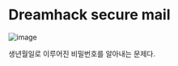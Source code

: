 Dreamhack secure mail
====================

![image](https://github.com/user-attachments/assets/81477549-da0a-45dc-8a10-0cf9fa3134ad)

생년월일로 이루어진 비밀번호를 알아내는 문제다.

